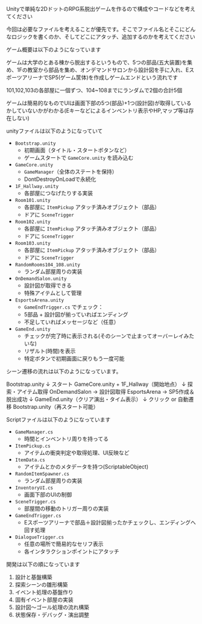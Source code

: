 Unityで単純な2DドットのRPG系脱出ゲームを作るので構成やコードなどを考えてください

今回は必要なファイルを考えることが優先です。そこでファイル名とそこにどんなロジックを書くのか、そしてどこにアタッチ、追加するのかを考えてください

ゲーム概要は以下のようになっています

ゲームは大学のとある棟から脱出するというもので、5つの部品(五大装置)を集め、1Fの教室から部品を集め、オンデマンドサロンから設計図を手に入れ、EスポーツアリーナでSP5(ゲーム筐体)を作成しゲームエンドという流れです

101,102,103の各部屋に一個ずつ、104~108までにランダムで2個の合計5個

ゲームは簡易的なものでUIは画面下部の5つ(部品)+1つ(設計図)が取得しているかしていないかがわかる(Eキーなどによるインベントリ表示やHP,マップ等は存在しない)

unityファイルは以下のようになっていて

- `Bootstrap.unity`
    - 初期画面（タイトル・スタートボタンなど）
    - ゲームスタートで `GameCore.unity` を読み込む
- `GameCore.unity`
    - `GameManager`（全体のステートを保持）
    - DontDestroyOnLoadで永続化
- `1F_Hallway.unity`
    - 各部屋につなげたりする実装
- `Room101.unity`
    - 各部屋に `ItemPickup` アタッチ済みオブジェクト（部品）
    - ドアに `SceneTrigger`
- `Room102.unity`
    - 各部屋に `ItemPickup` アタッチ済みオブジェクト（部品）
    - ドアに `SceneTrigger`
- `Room103.unity`
    - 各部屋に `ItemPickup` アタッチ済みオブジェクト（部品）
    - ドアに `SceneTrigger`
- `RandomRooms104_108.unity`
    - ランダム部屋周りの実装
- `OnDemandSalon.unity`
    - 設計図が取得できる
    - 特殊アイテムとして管理
- `EsportsArena.unity`
    - `GameEndTrigger.cs` でチェック：
    - 5部品 + 設計図が揃っていればエンディング
    - 不足していればメッセージなど（任意）
- `GameEnd.unity`
    - チェックが完了時に表示される(そのシーンで止まってオーバーレイみたいな)
    - リザルト(時間)を表示
    - 特定ボタンで初期画面に戻りもう一度可能

シーン遷移の流れは以下のようになっています。

Bootstrap.unity
↓ スタート
GameCore.unity + 1F_Hallway（開始地点）
↓ 探索・アイテム取得
OnDemandSalon → 設計図取得
EsportsArena → SP5作成＆脱出成功
↓
GameEnd.unity（クリア演出・タイム表示）
↓ クリック or 自動遷移
Bootstrap.unity（再スタート可能）

Scriptファイルは以下のようになっています

- `GameManager.cs`
    - 時間とインベントリ周りを持ってる
- `ItemPickup.cs`
    - アイテムの衝突判定や取得処理、UI反映など
- `ItemData.cs`
    - アイテムとかのメタデータを持つ(ScriptableObject)
- `RandomItemSpawner.cs`
    - ランダム部屋周りの実装
- `InventoryUI.cs`
    - 画面下部のUIの制御
- `SceneTrigger.cs`
    - 部屋間の移動のトリガー周りの実装
- `GameEndTrigger.cs`
    - Eスポーツアリーナで部品＋設計図揃ったかチェックし、エンディングへ回す処理
- `DialogueTrigger.cs`
    - 任意の場所で簡易的なセリフ表示
    - 各インタラクションポイントにアタッチ

開発は以下の順になっています

1. 設計と基盤構築
2. 探索シーンの雛形構築
3. イベント処理の基盤作り
4. 固有イベント部屋の実装
5. 設計図〜ゴール処理の流れ構築
6. 状態保存・デバッグ・演出調整